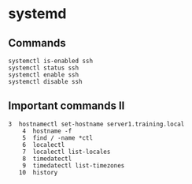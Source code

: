 # systemd 

## Commands 

```
systemctl is-enabled ssh
systemctl status ssh 
systemctl enable ssh 
systemctl disable ssh 

```


## Important commands II

```
3  hostnamectl set-hostname server1.training.local
    4  hostname -f
    5  find / -name *ctl
    6  localectl
    7  localectl list-locales
    8  timedatectl
    9  timedatectl list-timezones
   10  history
